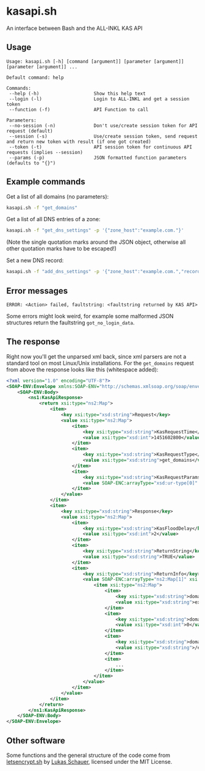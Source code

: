 # kasapi.sh
An interface between Bash and the ALL-INKL KAS API

## Usage
```
Usage: kasapi.sh [-h] [command [argument]] [parameter [argument]] [parameter [argument]] ...

Default command: help

Commands:
 --help (-h)                    Show this help text
 --login (-l)                   Login to ALL-INKL and get a session token
 --function (-f)                API Function to call

Parameters:
 --no-session (-n)              Don't use/create session token for API request (default)
 --session (-s)                 Use/create session token, send request and return new token with result (if one got created)
 --token (-t)                   API session token for continuous API requests (implies --session)
 --params (-p)                  JSON formatted function parameters (defaults to "{}")
```

## Example commands
Get a list of all domains (no parameters):
```Bash
kasapi.sh -f "get_domains"
```

Get a list of all DNS entries of a zone:
```Bash
kasapi.sh -f "get_dns_settings" -p '{"zone_host":"example.com."}'
```
(Note the single quotation marks around the JSON object, otherwise all other quotation marks have to be escaped!)

Set a new DNS record:
```Bash
kasapi.sh -f "add_dns_settings" -p '{"zone_host":"example.com.","record_name":"_acme-challenge","record_type":"TXT","record_data":"'"${ACMEChallengeTokenValue}"'","record_aux":0}'
```

## Error messages
`ERROR: <Action> failed, faultstring: <faultstring returned by KAS API>`

Some errors might look weird, for example some malformed JSON structures return the faultstring `got_no_login_data`.

## The response
Right now you'll get the unparsed xml back, since xml parsers are not a standard tool on most Linux/Unix installations. For the `get_domains` request from above the response looks like this (whitespace added):
```xml
<?xml version="1.0" encoding="UTF-8"?>
<SOAP-ENV:Envelope xmlns:SOAP-ENV="http://schemas.xmlsoap.org/soap/envelope/" xmlns:ns1="http://kasapi.kasserver.com/soap/KasApi.php" xmlns:xsi="http://www.w3.org/2001/XMLSchema-instance" xmlns:xsd="http://www.w3.org/2001/XMLSchema" xmlns:SOAP-ENC="http://schemas.xmlsoap.org/soap/encoding/" xmlns:ns2="http://xml.apache.org/xml-soap" SOAP-ENV:encodingStyle="http://schemas.xmlsoap.org/soap/encoding/">
	<SOAP-ENV:Body>
		<ns1:KasApiResponse>
			<return xsi:type="ns2:Map">
				<item>
					<key xsi:type="xsd:string">Request</key>
					<value xsi:type="ns2:Map">
						<item>
							<key xsi:type="xsd:string">KasRequestTime</key>
							<value xsi:type="xsd:int">1451602800</value>
						</item>
						<item>
							<key xsi:type="xsd:string">KasRequestType</key>
							<value xsi:type="xsd:string">get_domains</value>
						</item>
						<item>
							<key xsi:type="xsd:string">KasRequestParams</key>
							<value SOAP-ENC:arrayType="xsd:ur-type[0]" xsi:type="SOAP-ENC:Array"/>
						</item>
					</value>
				</item>
				<item>
					<key xsi:type="xsd:string">Response</key>
					<value xsi:type="ns2:Map">
						<item>
							<key xsi:type="xsd:string">KasFloodDelay</key>
							<value xsi:type="xsd:int">2</value>
						</item>
						<item>
							<key xsi:type="xsd:string">ReturnString</key>
							<value xsi:type="xsd:string">TRUE</value>
						</item>
						<item>
							<key xsi:type="xsd:string">ReturnInfo</key>
							<value SOAP-ENC:arrayType="ns2:Map[1]" xsi:type="SOAP-ENC:Array">
								<item xsi:type="ns2:Map">
									<item>
										<key xsi:type="xsd:string">domain_name</key>
										<value xsi:type="xsd:string">example.com</value>
									</item>
									<item>
										<key xsi:type="xsd:string">domain_redirect_status</key>
										<value xsi:type="xsd:int">0</value>
									</item>
									<item>
										<key xsi:type="xsd:string">domain_path</key>
										<value xsi:type="xsd:string">/example.com/</value>
									</item>
									<item>
										...
									</item>
								</item>
							</value>
						</item>
					</value>
				</item>
			</return>
		</ns1:KasApiResponse>
	</SOAP-ENV:Body>
</SOAP-ENV:Envelope>
```

## Other software
Some functions and the general structure of the code come from [letsencrypt.sh](https://github.com/lukas2511/letsencrypt.sh) by [Lukas Schauer](https://github.com/lukas2511), licensed under the MIT License.
